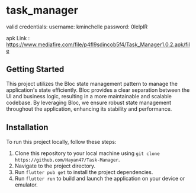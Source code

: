 # task_manager
valid credentials:
  username: kminchelle
  password: 0lelplR
  
apk Link : https://www.mediafire.com/file/p4fl9sdincob5f4/Task_Manager1.0.2.apk/file

## Getting Started
This project utilizes the Bloc state management pattern to manage the application's state efficiently. Bloc provides a clear separation between the UI and business logic, resulting in a more maintainable and scalable codebase. By leveraging Bloc, we ensure robust state management throughout the application, enhancing its stability and performance.

## Installation
To run this project locally, follow these steps:
1. Clone this repository to your local machine using `git clone https://github.com/Hayan47/Task-Manager`.
2. Navigate to the project directory.
3. Run `flutter pub get` to install the project dependencies.
4. Run `flutter run` to build and launch the application on your device or emulator.
